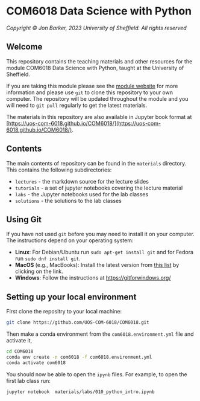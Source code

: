 # COM6018 Data Science with Python

*Copyright © Jon Barker, 2023 University of Sheffield. All rights reserved*

## Welcome

This repository contains the teaching materials and other resources for the module COM6018 Data Science with Python, taught at the University of Sheffield.

If you are taking this module please see the [module website](https://vle.shef.ac.uk/ultra/courses/_108012_1/cl/outline) for more information and please use `git` to clone this repository to your own computer. The repository will be updated throughout the module and you will need to `git pull` regularly to get the latest materials.

The materials in this repository are also available in Jupyter book format at [https://uos-com-6018.github.io/COM6018/](https://uos-com-6018.github.io/COM6018/).

## Contents

The main contents of repository can be found in the `materials` directory. This contains the following subdirectories:

* `lectures` - the markdown source for the lecture slides
* `tutorials` - a set of jupyter notebooks covering the lecture material
* `labs` - the Jupyter notebooks used for the lab classes
* `solutions` - the solutions to the lab classes

## Using Git

If you have not used `git` before you may need to install it on your computer. The instructions depend on your operating system:

* **Linux**: For Debian/Ubuntu run `sudo apt-get install git` and for Fedora run `sudo dnf install git`.
* **MacOS** (e.g., MacBooks): Install the latest version from [this list](https://sourceforge.net/projects/git-osx-installer/files/) by clicking on the link.
* **Windows**: Follow the instructions at <https://gitforwindows.org/>

## Setting up your local environment

First clone the repositry to your local machine:

```bash
git clone https://github.com/UOS-COM-6018/COM6018.git
```

Then make a conda environment from the `com6018.environment.yml` file and activate it,

```bash
cd COM6018
conda env create -n com6018 -f com6018.environment.yml
conda activate com6018
```

You should now be able to open the `ipynb` files. For example, to open the first lab class run:

```bash
jupyter notebook  materials/labs/010_python_intro.ipynb
```
